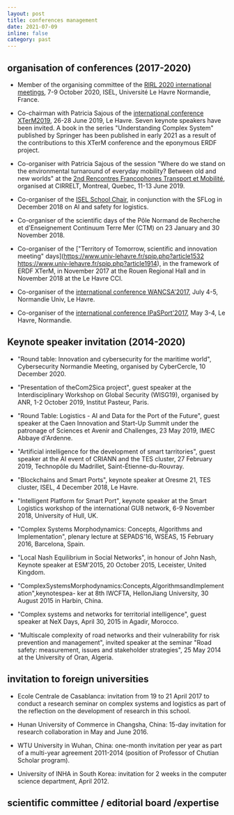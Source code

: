 ```yaml
---
layout: post
title: conferences management
date: 2021-07-09
inline: false
category: past
---
```


## organisation of conferences (2017-2020)

* Member of the organising committee of the [RIRL 2020 international meetings](https://rirl2020.sciencesconf.org/), 7-9 October 2020, ISEL, Université Le Havre Normandie, France.

* Co-chairman with Patricia Sajous of the [international conference XTerM2019](https://xterm2019.sciencesconf.org/), 26-28 June 2019, Le Havre. Seven keynote speakers have been invited. A book in the series "Understanding Complex System" published by Springer has been published in early 2021 as a result of the contributions to this XTerM conference and the eponymous ERDF project.  

* Co-organiser with Patricia Sajous of the session "Where do we stand on the environmental turnaround of everyday mobility? Between old and new worlds" at the [2nd Rencontres Francophones Transport et Mobilité](https://symposia.cirrelt.ca/RFTM2019/fr), organised at CIRRELT, Montreal, Quebec, 11-13 June 2019. 

* Co-organiser of the [ISEL School Chair](https://sflog.univ-lehavre.fr/spip.php?article135), in conjunction with the SFLog in December 2018 on AI and safety for logistics.

* Co-organiser of the scientific days of the Pôle Normand de Recherche et d'Enseignement Continuum Terre Mer (CTM) on 23 January and 30 November 2018.

* Co-organiser of the ["Territory of Tomorrow, scientific and innovation meeting" days](https://www.univ-lehavre.fr/spip.php?article1532 https://www.univ-lehavre.fr/spip.php?article1914), in the framework of ERDF XTerM, in November 2017 at the Rouen Regional Hall and in November 2018 at the Le Havre CCI. 

* Co-organiser of the [international conference WANCSA'2017](http://lmah.univ-lehavre.fr/~alaoui/WANCSA/WANCSA-2017.html), July 4-5, Normandie Univ, Le Havre.

* Co-organiser of the [international conference IPaSPort'2017](http://ipasport.univ-lehavre.fr), May 3-4, Le Havre, Normandie.   

##  Keynote speaker invitation (2014-2020)

* "Round table: Innovation and cybersecurity for the maritime world", Cybersecurity Normandie Meeting, organised by CyberCercle, 10 December 2020.

* "Presentation of theCom2Sica project", guest speaker at the Interdisciplinary Workshop on Global Security (WISG19), organised by ANR, 1-2 October 2019, Institut Pasteur, Paris.

* "Round Table: Logistics - AI and Data for the Port of the Future", guest speaker at the Caen Innovation and Start-Up Summit under the patronage of Sciences et Avenir and Challenges, 23 May 2019, IMEC Abbaye d'Ardenne.

* "Artificial intelligence for the development of smart tarritories", guest speaker at the AI event of CRIANN and the TES cluster, 27 February 2019, Technopôle du Madrillet, Saint-Étienne-du-Rouvray.

* "Blockchains and Smart Ports", keynote speaker at Oresme 21, TES cluster, ISEL, 4 December 2018, Le Havre.

* "Intelligent Platform for Smart Port", keynote speaker at the Smart Logistics workshop of the international GU8 network, 6-9 November 2018, University of Hull, UK.

* "Complex Systems Morphodynamics: Concepts, Algorithms and Implementation", plenary lecture at SEPADS'16, WSEAS, 15 February 2016, Barcelona, Spain.

* "Local Nash Equilibrium in Social Networks", in honour of John Nash, Keynote speaker at ESM'2015, 20 October 2015, Leceister, United Kingdom.

* "ComplexSystemsMorphodynamics:Concepts,AlgorithmsandImplementation",keynotespea- ker at 8th IWCFTA, HellonJiang University, 30 August 2015 in Harbin, China.

* "Complex systems and networks for territorial intelligence", guest speaker at NeX Days, April 30, 2015 in Agadir, Morocco.

* "Multiscale complexity of road networks and their vulnerability for risk prevention and management", invited speaker at the seminar "Road safety: measurement, issues and stakeholder strategies", 25 May 2014 at the University of Oran, Algeria.

## invitation to foreign universities

* Ecole Centrale de Casablanca: invitation from 19 to 21 April 2017 to conduct a research seminar on complex systems and logistics as part of the reflection on the development of research in this school.

* Hunan University of Commerce in Changsha, China: 15-day invitation for research collaboration in May and June 2016.

* WTU University in Wuhan, China: one-month invitation per year as part of a multi-year agreement 2011-2014 (position of Professor of Chutian Scholar program).

* University of INHA in South Korea: invitation for 2 weeks in the computer science department, April 2012.

## scientific committee / editorial board /expertise 

